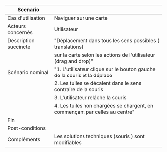 | Scenario |	|
|-----------------------|-----------------------------------------------------------------------------|
| Cas d'utilisation     | Naviguer sur une carte                                                      | 
| Acteurs concernés     | Utilisateur                                                                 | 
| Description succincte | "Déplacement dans tous les sens possibles ( translations)                   | 
|                       | sur la carte selon les actions de l'utilisateur (drag and drop)"            | 
| Scénario nominal      | "1. L'utilisateur clique sur le bouton gauche de la souris et la déplace    | 
|                       | 2. Les tuiles se décalent dans le sens contraire de la souris               | 
|                       | 3. L'utilisateur relâche la souris                                          | 
|                       | 4. Les tuiles non chargées se chargent, en commençant par celles au centre" | 
| Fin                   |                                                                             | 
| Post-conditions       |                                                                             | 
| Compléments           | Les solutions techniques (souris ) sont modifiables                         | 

